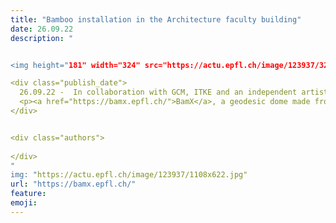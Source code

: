 ```yaml
---
title: "Bamboo installation in the Architecture faculty building"
date: 26.09.22
description: "


<img height="181" width="324" src="https://actu.epfl.ch/image/123937/324x182.jpg">

<div class="publish_date">
  26.09.22 -  In collaboration with GCM, ITKE and an independent artist, the CRCL unveils a lightweight bamboo structure at the heart of the Architecture faculty building.<br />
  <p><a href="https://bamx.epfl.ch/">BamX</a>, a geodesic dome made from deployable bamboo cylinders, is displayed from September 22nd to 27th in the <a href="https://plan.epfl.ch/?room==SG%20094.11">SG hall</a> of EPFL campus. The CRCL team collaborated with the <a href="https://gcm.epfl.ch/">Geometric Computing Laboratory</a> of EPFL, the <a href="https://www.itke.uni-stuttgart.de/">ITKE Institute</a> of Building Structures and Structural Design from the University of Stuttgart, and with Alison Martin, an independent artist, to erect this 10.4m in diameter and only 160kg computationally optimized bamboo structure.</p>
</div>


<div class="authors">
  
</div>
"
img: "https://actu.epfl.ch/image/123937/1108x622.jpg"
url: "https://bamx.epfl.ch/"
feature:
emoji:
---
```

